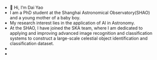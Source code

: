 - 👋 Hi, I’m Dai Yao
- I am a PhD student at the Shanghai Astronomical Observatory(SHAO) and a young mother of a baby boy.
- My research interest lies in the application of AI in Astronomy.
- At the SHAO, I have joined the SKA team, where I am dedicated to applying and improving advanced image recognition and classification systems to construct a large-scale celestial object identification and classification dataset.
-  
- 

